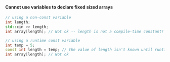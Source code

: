 #### Cannot use variables to declare fixed sized arrays

```c++
// using a non-const variable
int length;
std::cin >> length;
int array[length]; // Not ok -- length is not a compile-time constant!

// using a runtime const variable
int temp = 5;
const int length = temp; // the value of length isn't known until runtime, so this is a runtime constant, not a compile-time constant!
int array[length]; // Not ok
```
